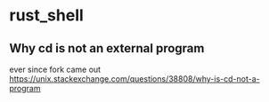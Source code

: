 # rust_shell

## Why cd is not an external program

ever since fork came out
https://unix.stackexchange.com/questions/38808/why-is-cd-not-a-program

